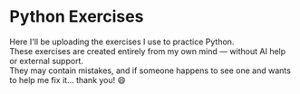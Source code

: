 # Python Exercises

Here I'll be uploading the exercises I use to practice Python.  
These exercises are created entirely from my own mind — without AI help or external support.  
They may contain mistakes, and if someone happens to see one and wants to help me fix it... thank you! 😄
